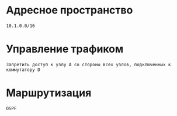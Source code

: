 # Адресное пространство

```
10.1.0.0/16
```

# Управление трафиком

```
Запретить доступ к узлу А со стороны всех узлов, подключенных к коммутатору D
```

# Маршрутизация

```
OSPF
```